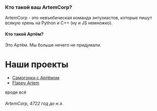 ### Кто такой ваш ArtemCorp?
ArtemCorp - это невъебическая команда энтузиастов, которые пишут всякую хрень на Python и C++ (ну и JS немножко).
#### Кто такой Артём?
Это Артём. Мы больше ничего не придумали.
# Наши проекты
* [Самогонки с Артёмом](https://github.com/artemcorp/samogonkiartema)
* [Flappy Artem](https://github.com/artemcorp/flappyartem)

вроде всё
###### ArtemCorp, 4722 год до н.э.
